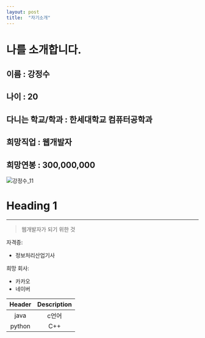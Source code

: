 ```yaml
---
layout: post
title:  "자기소개"
---
```


# 나를 소개합니다.

## 이름 : 강정수
## 나이 : 20
## 다니는 학교/학과 : 한세대학교 컴퓨터공학과
## 희망직업 : 웹개발자
## 희망연봉 : 300,000,000

![강정수_11](https://user-images.githubusercontent.com/127123810/225059427-490a8525-7a8c-4948-843b-ac5b18dcfdce.jpg)

<!-- Heading -->
# Heading 1

<!-- Line -->
___

<!-- Quote -->
> 웹개발자가 되기 위한 것
<!-- Bullet list -->
자격증:
* 정보처리산업기사

희망 회사:
* 카카오
* 네이버

<!-- Table -->
|Header|Description|
|:--:|:--:|
|java|c언어|
|python|C++|
